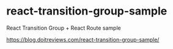 # react-transition-group-sample

React Transition Group + React Route sample

<https://blog.doitreviews.com/react-transition-group-sample/>
